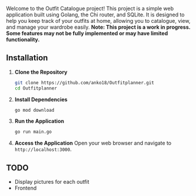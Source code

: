Welcome to the Outfit Catalogue project! This project is a simple web application built using Golang, the Chi router, and SQLite. It is designed to help you keep track of your outfits at home, allowing you to catalogue, view, and manage your wardrobe easily.
**Note: This project is a work in progress. Some features may not be fully implemented or may have limited functionality.**

## Installation

1. **Clone the Repository**
    ```bash
    git clone https://github.com/anko18/Outfitplanner.git
    cd Outfitplanner
    ```

2. **Install Dependencies**
    ```bash
    go mod download
    ```

3. **Run the Application**
    ```bash
    go run main.go
    ```

4. **Access the Application**
    Open your web browser and navigate to `http://localhost:3000`.

## TODO
- Display pictures for each outfit
- Frontend
